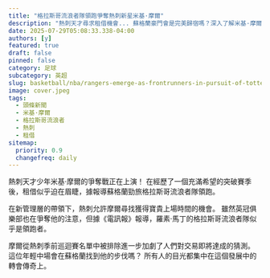 ```yaml
---
title: "格拉斯哥流浪者隊領跑爭奪熱刺新星米基·摩爾"
description: "熱刺天才尋求租借機會... 蘇格蘭豪門會是完美歸宿嗎？深入了解米基·摩爾爭奪戰！"
date: 2025-07-29T05:08:33.338-04:00
authors: [y]
featured: true
draft: false
pinned: false
category: 足球
subcategory: 英超
slug: basketball/nba/rangers-emerge-as-frontrunners-in-pursuit-of-tottenham-s-rising-star-mikey-moore
image: cover.jpeg
tags:
  - 頭條新聞
  - 米基·摩爾
  - 格拉斯哥流浪者
  - 熱刺
  - 租借
sitemap:
  priority: 0.9
  changefreq: daily
---
```


熱刺天才少年米基·摩爾的爭奪戰正在上演！ 在經歷了一個充滿希望的突破賽季後，租借似乎迫在眉睫，據報導蘇格蘭勁旅格拉斯哥流浪者隊領跑。

在新管理層的帶領下，熱刺允許摩爾尋找獲得寶貴上場時間的機會。 雖然英冠俱樂部也在爭奪他的注意，但據《電訊報》報導，羅素·馬丁的格拉斯哥流浪者隊似乎是領跑者。

摩爾從熱刺季前巡迴賽名單中被排除進一步加劇了人們對交易即將達成的猜測。 這位年輕中場會在蘇格蘭找到他的步伐嗎？ 所有人的目光都集中在這個發展中的轉會傳奇上。